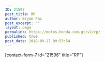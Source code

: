 ```yaml
---
ID: 21597
post_title: RP
author: Bryan Paz
post_excerpt: ""
layout: page
permalink: https://motos.honda.com.gt/v2/rp/
published: true
post_date: 2018-09-17 09:53:54
---
```

[contact-form-7 id="21596" title="RP"]